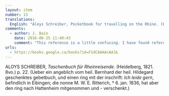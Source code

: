 ```yaml
---
layout: item
number: 13
translations:
  English: "Aloys Schreiber, Pocketbook for travelling on the Rhine. (Heidelberg, 1821. 8vo) p.22. (About a prayerbook allegedly given by St. Bernhard to St. Hildegard, and a ring with the inscription: I suffer gladly, presently in Eibingen; the nun M.W.E. Ritterich, † 6 January, 1836, however, took the ring to Hattenheim and gave it away.) [Trans. J. Bain]"
comments:
  - author: J. Bain
    date: 2016-08-25 11:40:43
    comment: "This reference is a little confusing. I have found references to a book with this title by W. Smets published in 1818 in Koblenz, but I have not been able to look at it myself. I have also found in numerous places a book by Schreiber published as <em>Handbuch für Reisende am Rhein.</em> The link here is to an edition of the  <em>Handbuch</em> from 1818. Schreiber here makes reference to Hildegard of Bingen on pp.141-2 and on p.157, relating the story about Bernhard quoted by van der Linde on pp.141-2."
urls:
  - https://books.google.ca/books?id=F1dCAAAAcAAJ&
---
```


ALOYS SCHREIBER, <em>Taschenbuch für Rheinreisende.</em> (Heidelberg, 1821. 8vo.) p. 22. (Ueber ein angeblich vom heil. Bernhard der heil. Hildegard geschenktes gebetbuch, und einen ring mit der inschrift: <em>Ich leide gern</em>, befindlich in Eibingen; die nonne M. W. E. Ritterich,  † 6. jan. 1836, hat aber den ring nach Hattenheim mitgenommen und - verschenkt.)
